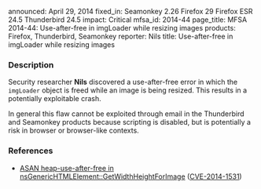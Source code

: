 announced: April 29, 2014
fixed_in: Seamonkey 2.26
          Firefox 29
          Firefox ESR 24.5
          Thunderbird 24.5
impact: Critical
mfsa_id: 2014-44
page_title: MFSA 2014-44: Use-after-free in imgLoader while resizing images
products: Firefox, Thunderbird, Seamonkey
reporter: Nils
title: Use-after-free in imgLoader while resizing images

<h3>Description</h3>

<p>Security researcher <strong>Nils</strong> discovered a use-after-free error
in which the <code>imgLoader</code> object is freed while an image is being
resized. This results in a potentially exploitable crash.
</p>

<p class="note">In general this flaw cannot be exploited through email in the
Thunderbird and Seamonkey products because scripting is disabled, but is
potentially a risk in browser or browser-like contexts.</p>

<h3>References</h3>

<ul>
  <li><a href="https://bugzilla.mozilla.org/show_bug.cgi?id=987140">
       ASAN heap-use-after-free in
nsGenericHTMLElement::GetWidthHeightForImage</a> (<a href="http://cve.mitre.org/cgi-bin/cvename.cgi?name=CVE-2014-1531" class="ex-ref">CVE-2014-1531</a>)</li>
</ul>



